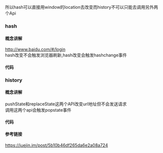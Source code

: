 所以hash可以直接用window的location去改变而history不可以只能去调用另外两个Api
### hash
#### 概念讲解
http://www.baidu.com/#/login  
hash改变不会触发浏览器刷新,hash改变会触发hashchange事件
#### 代码
### history
#### 概念讲解
pushState和replaceState这两个API改变url地址但不会发送请求  
调用这两个api会触发popstate事件
#### 代码
#### 参考链接
https://juejin.im/post/5b10b46df265da6e2a08a724
